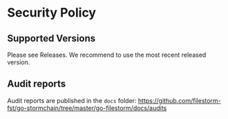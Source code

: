 # Security Policy

## Supported Versions

Please see Releases. We recommend to use the most recent released version.  

## Audit reports

Audit reports are published in the `docs` folder: https://github.com/filestorm-fst/go-stormchain/tree/master/go-filestorm/docs/audits

